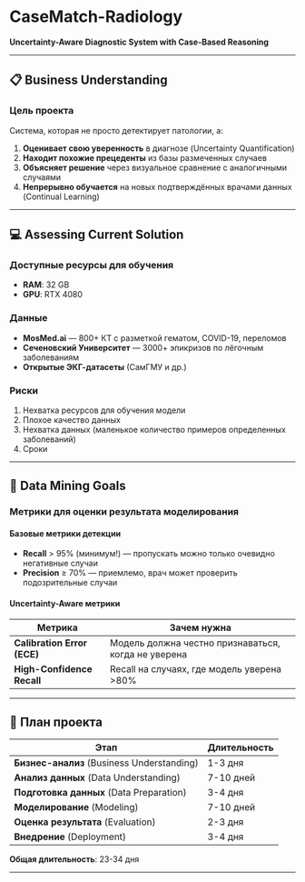 # CaseMatch-Radiology

**Uncertainty-Aware Diagnostic System with Case-Based Reasoning**

---

## 📋 Business Understanding

### Цель проекта

Система, которая не просто детектирует патологии, а:

1. **Оценивает свою уверенность** в диагнозе (Uncertainty Quantification)
2. **Находит похожие прецеденты** из базы размеченных случаев
3. **Объясняет решение** через визуальное сравнение с аналогичными случаями
4. **Непрерывно обучается** на новых подтверждённых врачами данных (Continual Learning)

---

## 💻 Assessing Current Solution

### Доступные ресурсы для обучения

- **RAM**: 32 GB
- **GPU**: RTX 4080

### Данные

- **MosMed.ai** — 800+ КТ с разметкой гематом, COVID-19, переломов
- **Сеченовский Университет** — 3000+ эпикризов по лёгочным заболеваниям
- **Открытые ЭКГ-датасеты** (СамГМУ и др.)

### Риски

1. Нехватка ресурсов для обучения модели
2. Плохое качество данных
3. Нехватка данных (маленькое количество примеров определенных заболеваний)
4. Сроки

---

## 🎯 Data Mining Goals

### Метрики для оценки результата моделирования

#### Базовые метрики детекции

- **Recall** > 95% (минимум!) — пропускать можно только очевидно негативные случаи
- **Precision** ≥ 70% — приемлемо, врач может проверить подозрительные случаи

#### Uncertainty-Aware метрики

| Метрика | Зачем нужна |
|---------|-------------|
| **Calibration Error (ECE)** | Модель должна честно признаваться, когда не уверена |
| **High-Confidence Recall** | Recall на случаях, где модель уверена >80% |

---

## 📅 План проекта

| Этап | Длительность |
|------|-------------|
| **Бизнес-анализ** (Business Understanding) | 1-3 дня |
| **Анализ данных** (Data Understanding) | 7-10 дней |
| **Подготовка данных** (Data Preparation) | 3-4 дня |
| **Моделирование** (Modeling) | 7-10 дней |
| **Оценка результата** (Evaluation) | 2-3 дня |
| **Внедрение** (Deployment) | 3-4 дня |

**Общая длительность**: 23-34 дня

---